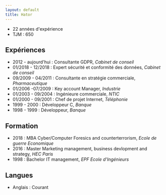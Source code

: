 ```yaml
---
layout: default
title: Hator
---
```


- 22 années d'expérience
- TJM : 650
## Expériences
- 2012 - aujourd'hui : Consultante GDPR, *Cabinet de conseil*
- 01/2018 - 12/2018 : Expert sécurité et conformité des données, *Cabinet de conseil*
- 09/2009 - 04/2011 : Consultante en stratégie commerciale, *Pharmaceutique*
- 01/2006 -07/2009 : Key account Manager, *Industrie*
- 01/2003 - 09/2004 : Ingénieure commerciale, *NTIC*
- 01/2000 - 09/2001 : Chef de projet Internet, *Téléphonie*
- 1999 - 2000 : Développeur C, *Banque*
- 1998 - 1999 : Développeur, *Banque*
## Formation
- 2018 : MBA Cyber/Computer Foresics and counterterrorism, *Ecole de guerre Economique*
- 2016 : Master Marketing management, business devlopment and strategy, *HEC Paris*
- 1998 : Bachelor IT management, *EPF Ecole d'Ingénieurs*
## Langues
- Anglais : Courant